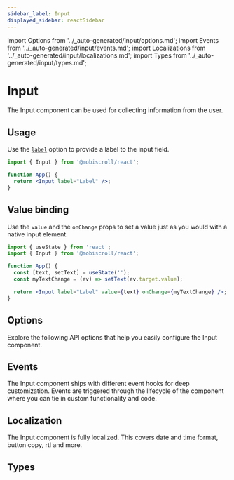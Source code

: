 ```yaml
---
sidebar_label: Input
displayed_sidebar: reactSidebar
---
```


import Options from '../\_auto-generated/input/options.md';
import Events from '../\_auto-generated/input/events.md';
import Localizations from '../\_auto-generated/input/localizations.md';
import Types from '../\_auto-generated/input/types.md';

# Input

The Input component can be used for collecting information from the user.

## Usage

Use the [`label`](#opt-label) option to provide a label to the input field.

```jsx
import { Input } from '@mobiscroll/react';

function App() {
  return <Input label="Label" />;
}
```

## Value binding

Use the `value` and the `onChange` props to set a value just as you would with a native input element.

```jsx
import { useState } from 'react';
import { Input } from '@mobiscroll/react';

function App() {
  const [text, setText] = useState('');
  const myTextChange = (ev) => setText(ev.target.value);

  return <Input label="Label" value={text} onChange={myTextChange} />;
}
```

<div className="option-list">

## Options
Explore the following API options that help you easily configure the Input component.

<Options />

## Events
The Input component ships with different event hooks for deep customization. Events are triggered through the lifecycle of the component where you can tie in custom functionality and code.

<Events />

## Localization
The Input component is fully localized. This covers date and time format, button copy, rtl and more.

<Localizations />

## Types

<Types />

</div>
